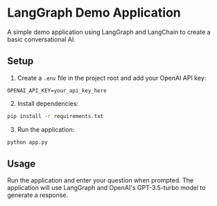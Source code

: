 # LangGraph Demo Application

A simple demo application using LangGraph and LangChain to create a basic conversational AI.

## Setup

1. Create a `.env` file in the project root and add your OpenAI API key:
```
OPENAI_API_KEY=your_api_key_here
```

2. Install dependencies:
```bash
pip install -r requirements.txt
```

3. Run the application:
```bash
python app.py
```

## Usage

Run the application and enter your question when prompted. The application will use LangGraph and OpenAI's GPT-3.5-turbo model to generate a response.
